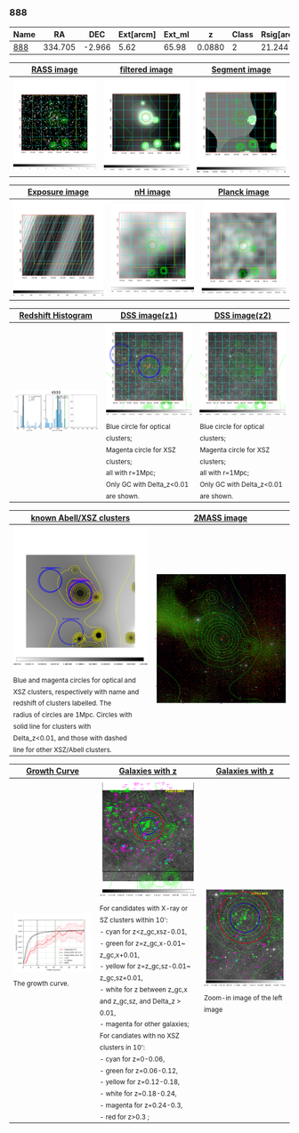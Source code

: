 <div STYLE="page-break-after: always;"></div>

### 888

|Name          |RA          |DEC      | Ext[arcm] | Ext_ml | z    | Class| Rsig[arcmin] | CRsig[c/s] | CR500[c/s] | R500[Mpc] |L500[erg/s]|F500[erg/s/cm^2]| M500[Msun]|Tx[keV]|beta|GC(XSZ,Delta_z<0.01)| GC(OPT,Delta_z<0.01)|GC|alias|
|--------------|------------|------------|---|---|-----------|--------|------|------|----|----|----|----|----|----|----|----|----|----|---|
|[888](script/888.md)     | 334.705       | -2.966       | 5.62    | 65.98   | 0.0880 | 2   | 21.244 |0.300 |0.274 |0.917 |9.543e+43 |4.940e-12 |2.388e+14 |3.765 |0.544 |Tar, |Wen, |Tar, |k533|

|[RASS image](../image/888/888_img.pdf)|[filtered image](../image/888/888_fil.pdf)|[Segment image](../image/888/888_seg.pdf)|
|-------------------|--------------------|-------------------|
| <img src="../image/888/888_img.png" width="300">  | <img src="../image/888/888_fil.png" width="300">   | <img src="../image/888/888_seg.png" width="300">  |

|[Exposure image](../image/888/888_mex.pdf)| [nH image](../image/888/888_nh.pdf)| [Planck image](../image/888/888_p.pdf)|
|-------------------|--------------------|-------------------|
|<img src="../image/888/888_mex.png" width="300">   | <img src="../image/888/888_nh.png" width="300">    | <img src="../image/888/888_p.png" width="300"> |

|[Redshift Histogram](../image/888/888_zg.pdf) | [DSS image(z1)](../image/888/888_dss_z1.pdf)      |  [DSS image(z2)](../image/888/888_dss_z2.pdf)    |
|-------------------|--------------------|-------------------|
|<img src="../image/888/888_zg.png" width="300"> |<img src="../image/888/888_dss_z1.png" width="300"> <sub><br>Blue circle for optical clusters; <br>Magenta circle for XSZ clusters; <br>all with r=1Mpc; <br>Only GC with Delta_z<0.01 are shown. </sub>| <img src="../image/888/888_dss_z2.png" width="300"><sub><br>Blue circle for optical clusters; <br>Magenta circle for XSZ clusters; <br>all with r=1Mpc; <br>Only GC with Delta_z<0.01 are shown. </sub> |

|[known Abell/XSZ clusters](../image/888/888_m.pdf) | [2MASS image](../image/888/888_2mass.pdf)      |
|-------------------|-------------------|
|<img src=../image/888/888_m.png width="300"> <sub><br>Blue and magenta circles for optical and <br>XSZ clusters, respectively with name and <br>redshift of clusters labelled. The <br>radius of circles are 1Mpc. Circles with <br>solid line for clusters with <br>Delta_z<0.01, and those with dashed <br>line for other XSZ/Abell clusters.        </sub>|<img src="../image/888/888_2mass.png" width="300">  |

|[Growth Curve](../image/888/888_gca_all.png) |[Galaxies with z](../image/888/888_opt_ned.pdf) |[Galaxies with z](../image/888/888_opt_ned_zoom.pdf) |
|-------------------|-------------------|-------------------|
| <img src="../image/888/888_gca_all.png" width="300"> <sub><br>The growth curve.</sub>| <img src=../image/888/888_opt_ned.png width="300"> <br><sub> For candidates with X-ray or SZ clusters within 10': <br> - cyan for z<z_gc,xsz-0.01, <br> - green for z=z_gc,x-0.01~ z_gc,x+0.01, <br> - yellow for z=z_gc,sz-0.01~ z_gc,sz+0.01, <br> - white for z between z_gc,x and z_gc,sz, and Delta_z > 0.01, <br> - magenta for other galaxies; <br>For candiates with no XSZ clusters in 10': <br> - cyan for z=0-0.06, <br> - green for z=0.06-0.12, <br> - yellow for z=0.12-0.18, <br> - white for z=0.18-0.24, <br> - magenta for z=0.24-0.3, <br> - red for z>0.3 ;  </sub>|<img src=../image/888/888_opt_ned_zoom.png width="300">  <br><sub> Zoom-in image of the left image</sub>|




